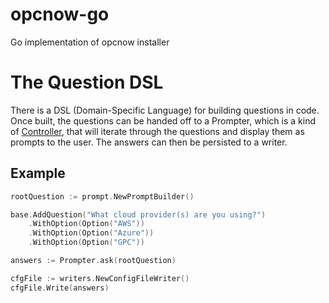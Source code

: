 # opcnow-go
Go implementation of opcnow installer

# The Question DSL

There is a DSL (Domain-Specific Language) for building questions in code. Once
built, the questions can be handed off to a Prompter, which is a kind of 
[Controller](), that will iterate through the questions and display them as
prompts to the user. The answers can then be persisted to a writer.

## Example

```go
rootQuestion := prompt.NewPromptBuilder()

base.AddQuestion("What cloud provider(s) are you using?")
    .WithOption(Option("AWS"))
    .WithOption(Option("Azure"))
    .WithOption(Option("GPC"))

answers := Prompter.ask(rootQuestion)

cfgFile := writers.NewConfigFileWriter()
cfgFile.Write(answers)

```

